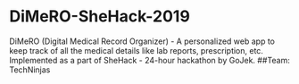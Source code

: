 # DiMeRO-SheHack-2019
DiMeRO (Digital Medical Record Organizer) - A personalized web app to keep track of all the medical details like lab reports, prescription, etc. Implemented as a part of SheHack - 24-hour hackathon by GoJek.
##Team: TechNinjas
